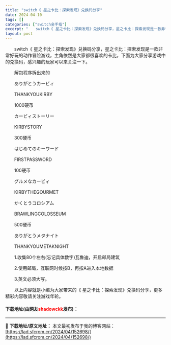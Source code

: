 ```yaml
---
title: "switch《 星之卡比：探索发现》兑换码分享"
date: 2024-04-10
tags: []
categories: ["switch金手指"]
excerpt: "　　switch《 星之卡比：探索发现》兑换码分享，星之卡比：探索发现是一款非常好玩的动作冒险游戏，主角依然是大家都很喜欢的卡比，下面为大家分享游戏中的兑换码，感兴趣的玩家可以来关注一下。 　　解包程序拆出来的 　　ありがとうカービィ 　　THANKYOUKIRBY 　　1000硬币 　　カービィス&hellip;"
layout: post
---
```


 <p>　　switch《 星之卡比：探索发现》兑换码分享，星之卡比：探索发现是一款非常好玩的动作冒险游戏，主角依然是大家都很喜欢的卡比，下面为大家分享游戏中的兑换码，感兴趣的玩家可以来关注一下。</p> <p>　　解包程序拆出来的</p> <p>　　ありがとうカービィ</p> <p>　　THANKYOUKIRBY</p> <p>　　1000硬币</p> <p>　　カービィストーリー</p> <p>　　KIRBYSTORY</p> <p>　　300硬币</p> <p>　　はじめてのキーワード</p> <p>　　FIRSTPASSWORD</p> <p>　　100硬币</p> <p>　　グルメなカービィ</p> <p>　　KIRBYTHEGOURMET</p> <p>　　かくとうコロシアム</p> <p>　　BRAWLINGCOLOSSEUM</p> <p>　　500硬币</p> <p>　　ありがとうメタナイト</p> <p>　　THANKYOUMETAKNIGHT</p> <p>　　1.收集80个左右(忘记具体数字)瓦鲁迪，开启邮局建筑</p> <p>　　2.使用邮局，互联网时候按B，再按A进入本地数据</p> <p>　　3.英文必须大写。</p> <p>　　以上内容就是小编为大家带来的《 星之卡比：探索发现》兑换码分享，更多精彩内容敬请关注游戏年轮。</p> <p><h4>下载地址(由网友<font color="red">shadowckk</font>发布)：</h4></p> 

---
📖 **下载地址/原文地址：** 本文最初发布于我的博客网站：[https://lad.sfcrom.cn/2024/04/152698/](https://lad.sfcrom.cn/2024/04/152698/)
